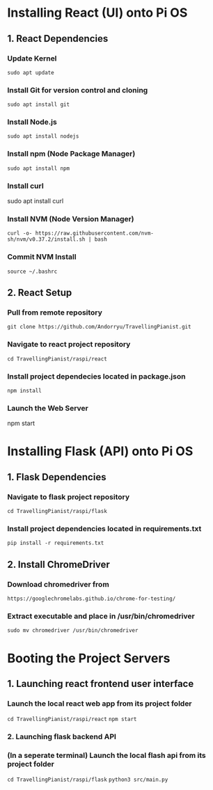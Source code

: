 # Installing React (UI) onto Pi OS

## 1. React Dependencies

### Update Kernel
`sudo apt update`

### Install Git for version control and cloning
`sudo apt install git`

### Install Node.js
`sudo apt install nodejs`

### Install npm (Node Package Manager)
`sudo apt install npm`

### Install curl
sudo apt install curl

### Install NVM (Node Version Manager)
`curl -o- https://raw.githubusercontent.com/nvm-sh/nvm/v0.37.2/install.sh | bash`

### Commit NVM Install
`source ~/.bashrc`


## 2. React Setup

### Pull from remote repository
`git clone https://github.com/Andorryu/TravellingPianist.git`

### Navigate to react project repository
`cd TravellingPianist/raspi/react`

### Install project dependecies located in package.json
`npm install`

### Launch the Web Server
npm start


# Installing Flask (API) onto Pi OS

## 1. Flask Dependencies

### Navigate to flask project repository
`cd TravellingPianist/raspi/flask`

### Install project dependencies located in requirements.txt
`pip install -r requirements.txt`


## 2. Install ChromeDriver

### Download chromedriver from 
`https://googlechromelabs.github.io/chrome-for-testing/`

### Extract executable and place in /usr/bin/chromedriver
`sudo mv chromedriver /usr/bin/chromedriver`


# Booting the Project Servers

## 1. Launching react frontend user interface

### Launch the local react web app from its project folder
`cd TravellingPianist/raspi/react`
`npm start`


### 2. Launching flask backend API

### (In a seperate terminal) Launch the local flash api from its project folder
`cd TravellingPianist/raspi/flask`
`python3 src/main.py`









